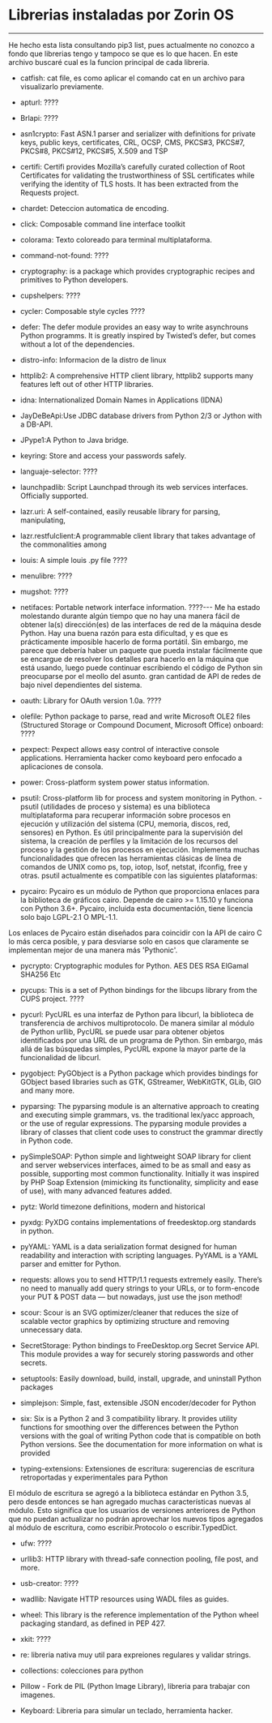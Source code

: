 # Librerias instaladas por Zorin OS
----------------------------------------------

He hecho esta lista consultando pip3 list, pues actualmente no conozco a fondo que librerias tengo y tampoco se que es lo 
que hacen. En este archivo buscaré cual es la funcion principal de cada libreria.

- catfish: cat file, es como aplicar el comando cat en un archivo para visualizarlo previamente.

- apturl: ????

- Brlapi: ????

- asn1crypto: Fast ASN.1 parser and serializer with definitions for private keys, public keys, certificates, 
CRL, OCSP, CMS, PKCS#3, PKCS#7, PKCS#8, PKCS#12, PKCS#5, X.509 and TSP

- certifi: Certifi provides Mozilla’s carefully curated collection of Root Certificates for validating the trustworthiness of 
SSL certificates while verifying the identity of TLS hosts. It has been extracted from the Requests project.

- chardet: Deteccion automatica de encoding.

- click: Composable command line interface toolkit

- colorama: Texto coloreado para terminal multiplataforma.

- command-not-found: ????

- cryptography: is a package which provides cryptographic recipes and primitives to Python developers.

- cupshelpers: ????

- cycler: Composable style cycles ????

- defer: The defer module provides an easy way to write asynchrouns Python programms. It is greatly inspired by Twisted’s defer,
 but comes without a lot of the dependencies.

- distro-info: Informacion de la distro de linux

- httplib2: A comprehensive HTTP client library, httplib2 supports many features left out of other HTTP libraries.

- idna: Internationalized Domain Names in Applications (IDNA)

- JayDeBeApi:Use JDBC database drivers from Python 2/3 or Jython with a DB-API.

- JPype1:A Python to Java bridge.

- keyring: Store and access your passwords safely.

- languaje-selector: ????

- launchpadlib: Script Launchpad through its web services interfaces. Officially supported.

- lazr.uri: A self-contained, easily reusable library for parsing, manipulating,

- lazr.restfulclient:A programmable client library that takes advantage of the commonalities among

- louis: A simple louis .py file ????

- menulibre: ????

- mugshot: ????

- netifaces: Portable network interface information. ????--- Me ha estado molestando durante algún tiempo que no hay una manera 
fácil de obtener la(s) dirección(es) de las interfaces de red de la máquina desde Python. Hay una buena razón para esta 
dificultad, y es que es prácticamente imposible hacerlo de forma portátil. Sin embargo, me parece que debería haber un 
paquete que pueda instalar fácilmente que se encargue de resolver los detalles para hacerlo en la máquina que está usando, 
luego puede continuar escribiendo el código de Python sin preocuparse por el meollo del asunto. gran cantidad de API de 
redes de bajo nivel dependientes del sistema.

- oauth: Library for OAuth version 1.0a. ????

- olefile: Python package to parse, read and write Microsoft OLE2 files (Structured Storage or Compound Document, Microsoft Office)
onboard: ????

- pexpect: Pexpect allows easy control of interactive console applications.
Herramienta hacker como keyboard pero enfocado a aplicaciones de consola.

- power: Cross-platform system power status information.

- psutil: Cross-platform lib for process and system monitoring in Python. - psutil (utilidades de proceso y sistema) es 
una biblioteca multiplataforma para recuperar información sobre procesos en ejecución y utilización del sistema 
(CPU, memoria, discos, red, sensores) en Python. Es útil principalmente para la supervisión del sistema, la creación de 
perfiles y la limitación de los recursos del proceso y la gestión de los procesos en ejecución. Implementa muchas 
funcionalidades que ofrecen las herramientas clásicas de línea de comandos de UNIX como ps, top, iotop, lsof, netstat, 
ifconfig, free y otras. psutil actualmente es compatible con las siguientes plataformas:

- pycairo: Pycairo es un módulo de Python que proporciona enlaces para la biblioteca de gráficos cairo. 
Depende de cairo >= 1.15.10 y funciona con Python 3.6+. Pycairo, incluida esta documentación, tiene licencia solo bajo 
LGPL-2.1 O MPL-1.1.

Los enlaces de Pycairo están diseñados para coincidir con la API de cairo C lo más cerca posible, y para desviarse solo en 
casos que claramente se implementan mejor de una manera más 'Pythonic'.

- pycrypto: Cryptographic modules for Python. AES DES RSA ElGamal SHA256 Etc

- pycups: This is a set of Python bindings for the libcups library from the CUPS project. ????

- pycurl: PycURL es una interfaz de Python para libcurl, la biblioteca de transferencia de archivos multiprotocolo. 
De manera similar al módulo de Python urllib, PycURL se puede usar para obtener objetos identificados por una URL de un 
programa de Python. Sin embargo, más allá de las búsquedas simples, PycURL expone la mayor parte de la funcionalidad de libcurl.

- pygobject: PyGObject is a Python package which provides bindings for GObject based libraries such as GTK, GStreamer, 
WebKitGTK, GLib, GIO and many more.

- pyparsing: The pyparsing module is an alternative approach to creating and executing simple grammars, vs. the 
traditional lex/yacc approach, or the use of regular expressions. The pyparsing module provides a library of classes that 
client code uses to construct the grammar directly in Python code.

- pySimpleSOAP: Python simple and lightweight SOAP library for client and server webservices interfaces, aimed to be as 
small and easy as possible, supporting most common functionality. Initially it was inspired by PHP Soap Extension 
(mimicking its functionality, simplicity and ease of use), with many advanced features added.

- pytz: World timezone definitions, modern and historical

- pyxdg: PyXDG contains implementations of freedesktop.org standards in python.

- pyYAML: YAML is a data serialization format designed for human readability and interaction with scripting languages. 
PyYAML is a YAML parser and emitter for Python.

- requests: allows you to send HTTP/1.1 requests extremely easily. There’s no need to manually add query strings to your URLs, 
or to form-encode your PUT & POST data — but nowadays, just use the json method!

- scour: Scour is an SVG optimizer/cleaner that reduces the size of scalable vector graphics by optimizing structure and 
removing unnecessary data.

- SecretStorage: Python bindings to FreeDesktop.org Secret Service API. This module provides a way for securely storing 
passwords and other secrets.

- setuptools: Easily download, build, install, upgrade, and uninstall Python packages

- simplejson: Simple, fast, extensible JSON encoder/decoder for Python

- six: Six is a Python 2 and 3 compatibility library. It provides utility functions for smoothing over the differences 
between the Python versions with the goal of writing Python code that is compatible on both Python versions. 
See the documentation for more information on what is provided

- typing-extensions: Extensiones de escritura: sugerencias de escritura retroportadas y experimentales para Python

El módulo de escritura se agregó a la biblioteca estándar en Python 3.5, pero desde entonces se han agregado muchas 
características nuevas al módulo. Esto significa que los usuarios de versiones anteriores de Python que no puedan 
actualizar no podrán aprovechar los nuevos tipos agregados al módulo de escritura, como escribir.Protocolo o escribir.TypedDict.

- ufw: ????

- urllib3: HTTP library with thread-safe connection pooling, file post, and more.

- usb-creator: ????

- wadllib: Navigate HTTP resources using WADL files as guides.

- wheel: This library is the reference implementation of the Python wheel packaging standard, as defined in PEP 427.

- xkit: ????

- re: libreria nativa muy util para expreiones regulares y validar strings.

- collections: colecciones para python

- Pillow - Fork de PIL (Python Image Library), libreria para trabajar con imagenes.

- Keyboard: Libreria para simular un teclado, herramienta hacker.

